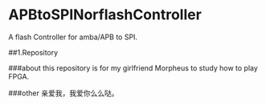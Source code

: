 # APBtoSPINorflashController
A flash Controller for amba/APB to SPI.

##1.Repository

###about
this repository is for my girlfriend Morpheus to study how to play FPGA.

###other
亲爱我，我爱你么么哒。


